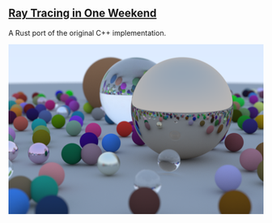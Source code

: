 ## [Ray Tracing in One Weekend][rtiow]

A Rust port of the original C++ implementation.

![image](image.png)

[rtiow]: https://raytracing.github.io/books/RayTracingInOneWeekend.html
